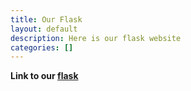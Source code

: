 ```yaml
---
title: Our Flask
layout: default
description: Here is our flask website
categories: []
---
```

**Link to our [flask](http://loopholegames.nighthawkcodescrums.gq/)**